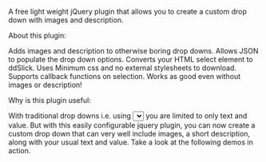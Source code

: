 A free light weight jQuery plugin that allows you to create a custom drop down with images and description.

About this plugin:

Adds images and description to otherwise boring drop downs.
Allows JSON to populate the drop down options.
Converts your HTML select element to ddSlick.
Uses Minimum css and no external stylesheets to download.
Supports callback functions on selection.
Works as good even without images or description!

Why is this plugin useful:

With traditional drop downs i.e. using <select> <option> </option> </select> you are limited to only text and value. But with this easily configurable jquery plugin, you can now create a custom drop down that can very well include images, a short description, along with your usual text and value. Take a look at the following demos in action.

